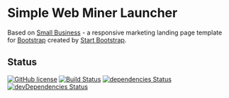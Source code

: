 # Simple Web Miner Launcher

Based on [Small Business](http://startbootstrap.com/template-overviews/small-business/) - a responsive marketing landing page template for [Bootstrap](http://getbootstrap.com/) created by [Start Bootstrap](http://startbootstrap.com/).

## Status

[![GitHub license](https://img.shields.io/badge/license-MIT-blue.svg)](https://raw.githubusercontent.com/BlackrockDigital/startbootstrap-small-business/master/LICENSE)
[![Build Status](https://img.shields.io/appveyor/ci/:user/:repo.svg)](https://travis-ci.org/BlackrockDigital/startbootstrap-small-business)
[![dependencies Status](https://david-dm.org/BlackrockDigital/startbootstrap-small-business/status.svg)](https://david-dm.org/BlackrockDigital/startbootstrap-small-business)
[![devDependencies Status](https://david-dm.org/BlackrockDigital/startbootstrap-small-business/dev-status.svg)](https://david-dm.org/BlackrockDigital/startbootstrap-small-business?type=dev)
